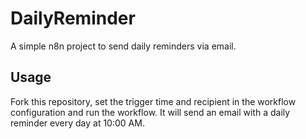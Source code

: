 # DailyReminder
A simple n8n project to send daily reminders via email.
## Usage
Fork this repository, set the trigger time and recipient in the workflow configuration and run the workflow. It will send an email with a daily reminder every day at 10:00 AM.